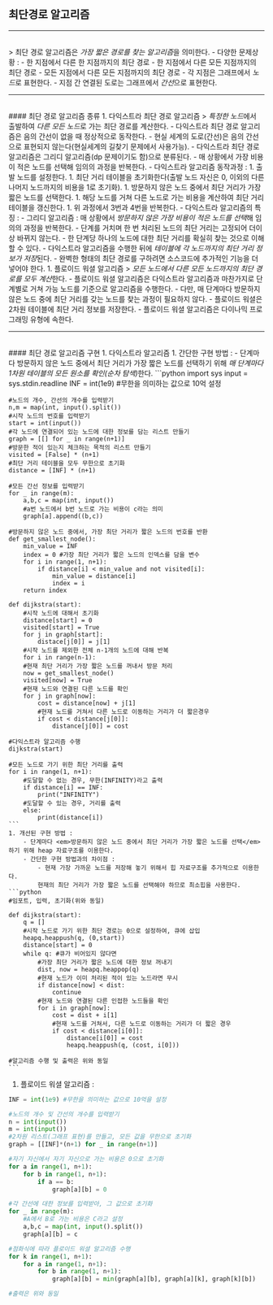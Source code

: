 ## 최단경로 알고리즘
-------------------
<br>
> 최단 경로 알고리즘은 <em>가장 짧은 경로를 찾는 알고리즘</em>을 의미한다.
- 다양한 문제상황 :
    - 한 지점에서 다른 한 지점까지의 최단 경로
    - 한 지점에서 다른 모든 지점까지의 최단 경로
    - 모든 지점에서 다른 모든 지점까지의 최단 경로
- 각 지점은 그래프에서 <em>노드</em>로 표현한다.
- 지점 간 연결된 도로는 그래프에서 <em>간선</em>으로 표현한다.

-------------------
<br>
#### 최단 경로 알고리즘 종류
1. 다익스트라 최단 경로 알고리즘 
    > <em>특정한 노드</em>에서 출발하여 <em>다른 모든 노드</em>로 가는 최단 경로를 계산한다.
    - 다익스트라 최단 경로 알고리즘은 음의 간선이 없을 때 정상적으로 동작한다.
        - 현실 세계의 도로(간선)은 음의 간선으로 표현되지 않는다(현실세계의 길찾기 문제에서 사용가능).
    - 다익스트라 최단 경로 알고리즘은 그리디 알고리즘(dp 문제이기도 함)으로 분류된다.
        - 매 상황에서 가장 비용이 적은 노드를 선택해 임의의 과정을 반복한다.
    - 다익스트라 알고리즘 동작과정 :
        1. 출발 노드를 설정한다.
        1. 최단 거리 테이블을 초기화한다(출발 노드 자신은 0, 이외의 다른 나머지 노드까지의 비용을 1로 초기화).
        1. 방문하지 않은 노드 중에서 최단 거리가 가장 짧은 노드를 선택한다.
        1. 해당 노드를 거쳐 다른 노드로 가는 비용을 계산하여 최단 거리 테이블을 갱신한다.
        1. 위 과정에서 3번과 4번을 반복한다.
    - 다익스트라 알고리즘의 특징 :
        - 그리디 알고리즘 : 매 상황에서 <em>방문하지 않은 가장 비용이 적은 노드를 선택</em>해 임의의 과정을 반복한다.
        - 단계를 거치며 한 번 처리된 노드의 최단 거리는 고정되어 더이상 바뀌지 않는다.
            - 한 단계당 하나의 노드에 대한 최단 거리를 확실히 찾는 것으로 이해할 수 있다.
        - 다익스트라 알고리즘을 수행한 뒤에 <em>테이블에 각 노드까지의 최단 거리 정보가 저장</em>된다.
            - 완벽한 형태의 최단 경로를 구하려면 소스코드에 추가적인 기능을 더 넣어야 한다.
1. 플로이드 워셜 알고리즘
    > <em>모든 노드에서 다른 모든 노드까지의 최단 경로를 모두 계산</em>한다.
    - 플로이드 워셜 알고리즘은 다익스트라 알고리즘과 마찬가지로 단계별로 거쳐 가능 노드를 기준으로 알고리즘을 수행한다.
        - 다만, 매 단계마다 방문하지 않은 노드 중에 최단 거리를 갖는 노드를 찾는 과정이 필요하지 않다.
    - 플로이드 워셜은 2차원 테이블에 최단 거리 정보를 저장한다.
    - 플로이드 워셜 알고리즘은 다이나믹 프로그래밍 유형에 속한다.


-------------------
<br>
#### 최단 경로 알고리즘 구현
1. 다익스트라 알고리즘
    1. 간단한 구현 방법 :
        - 단계마다 방문하지 않은 노드 중에서 최단 거리가 가장 짧은 노드를 선택하기 위해 <em>매 단계마다 1차원 테이블의 모든 원소를 확인(순차 탐색)</em>한다.
    ```python
    import sys
    input = sys.stdin.readline
    INF = int(1e9) #무한을 의미하는 값으로 10억 설정

    #노드의 개수, 간선의 개수를 입력받기
    n,m = map(int, input().split())
    #시작 노드의 번호를 입력받기
    start = int(input())
    #각 노드에 연결되어 있는 노드에 대한 정보를 담는 리스트 만들기
    graph = [[] for _ in range(n+1)]
    #방문한 적이 있는지 체크하는 목적의 리스트 만들기
    visited = [False] * (n+1)
    #최단 거리 테이블을 모두 무한으로 초기화
    distance = [INF] * (n+1)

    #모든 간선 정보를 입력받기
    for _ in range(m):
        a,b,c = map(int, input())
        #a번 노드에서 b번 노드로 가는 비용이 c라는 의미
        graph[a].append((b,c))
    
    #방문하지 않은 노드 중에서, 가장 최단 거리가 짧은 노드의 번호를 반환
    def get_smallest_node():
        min_value = INF
        index = 0 #가장 최단 거리가 짧은 노드의 인덱스를 담을 변수
        for i in range(1, n+1):
            if distance[i] < min_value and not visited[i]:
                min_value = distance[i]
                index = i
        return index

    def dijkstra(start):
        #시작 노드에 대해서 초기화
        distance[start] = 0
        visited[start] = True
        for j in graph[start]:
            distace[j[0]] = j[1]
        #시작 노드를 제외한 전체 n-1개의 노드에 대해 반복
        for i in range(n-1):
        #현재 최단 거리가 가장 짧은 노드를 꺼내서 방문 처리
        now = get_smallest_node()
        visited[now] = True
        #현재 노드와 연결된 다른 노드를 확인
        for j in graph[now]:
            cost = distance[now] + j[1]
            #현재 노드를 거쳐서 다른 노드로 이동하는 거리가 더 짧은경우
            if cost < distance[j[0]]:
                distance[j[0]] = cost
    
    #다익스트라 알고리즘 수행
    dijkstra(start)

    #모든 노드로 가기 위한 최단 거리를 출력
    for i in range(1, n+1):
        #도달할 수 없는 경우, 무한(INFINITY)라고 출력
        if distance[i] == INF:
            print("INFINITY")
        #도달할 수 있는 경우, 거리를 출력
        else:
            print(distance[i])
    ```
    1. 개선된 구현 방법 :
        - 단계마다 <em>방문하지 않은 노드 중에서 최단 거리가 가장 짧은 노드를 선택</em>하기 위해 heap 자료구조를 이용한다.
        - 간단한 구현 방법과의 차이점 :
            - 현재 가장 가까운 노드를 저장해 놓기 위해서 힙 자료구조를 추가적으로 이용한다.
            현재의 최단 거리가 가장 짧은 노드를 선택해야 하므로 최소힙을 사용한다.
    ```python
    #임포트, 입력, 초기화(위와 동일)

    def dijkstra(start):
        q = []
        #시작 노드로 가기 위한 최단 경로는 0으로 설정하여, 큐에 삽입
        heapq.heappush(q, (0,start))
        distance[start] = 0
        while q: #큐가 비어있지 않다면
            #가장 최단 거리가 짧은 노드에 대한 정보 꺼내기
            dist, now = heapq.heappop(q)
            #현재 노드가 이미 처리된 적이 있는 노드라면 무시
            if distance[now] < dist:
                continue
            #현재 노드와 연결된 다른 인접한 노드들을 확인
            for i in graph[now]:
                cost = dist + i[1]
                #현재 노드를 거쳐서, 다른 노드로 이동하는 거리가 더 짧은 경우
                if cost < distance[i[0]]:
                    distance[i[0]] = cost
                    heapq.heappush(q, (cost, i[0]))

    #알고리즘 수행 및 출력은 위와 동일
    ```
1. 플로이드 워셜 알고리즘 :
```python
INF = int(1e9) #무한을 의미하는 값으로 10억을 설정

#노드의 개수 및 간선의 개수를 입력받기
n = int(input())
m = int(input())
#2차원 리스트(그래프 표현)를 만들고, 모든 값을 무한으로 초기화
graph = [[INF]*(n+1) for _ in range(n+1)]

#자기 자신에서 자기 자신으로 가는 비용은 0으로 초기화
for a in range(1, n+1):
    for b in range(1, n+1):
        if a == b:
            graph[a][b] = 0

#각 간선에 대한 정보를 입력받아, 그 값으로 초기화
for _ in range(m):
    #A에서 B로 가는 비용은 C라고 설정
    a,b,c = map(int, input().split())
    graph[a][b] = c

#점화식에 따라 플로이드 워셜 알고리즘 수행
for k in range(1, n+1):
    for a in range(1, n+1):
        for b in range(1, n+1):
            graph[a][b] = min(graph[a][b], graph[a][k], graph[k][b])

#출력은 위와 동일
```